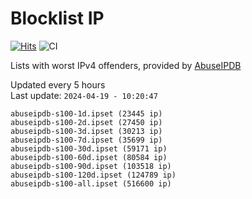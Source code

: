# Blocklist IP

[![Hits](https://hits.seeyoufarm.com/api/count/incr/badge.svg?url=https%3A%2F%2Fgithub.com%2Fborestad%2Fblocklist-ip%2F&count_bg=%2379C83D&title_bg=%23555555&icon=&icon_color=%23E7E7E7&title=hits&edge_flat=false)](https://hits.seeyoufarm.com)  ![CI](https://img.shields.io/github/workflow/status/borestad/blocklist-ip/CI?style=flat-square)

Lists with worst IPv4 offenders, provided by [AbuseIPDB](https://www.abuseipdb.com/)

<!-- FOOTER-PLACEHOLDER -->
Updated every 5 hours<br>
Last update: `2024-04-19 - 10:20:47`
```
abuseipdb-s100-1d.ipset (23445 ip)
abuseipdb-s100-2d.ipset (27450 ip)
abuseipdb-s100-3d.ipset (30213 ip)
abuseipdb-s100-7d.ipset (35699 ip)
abuseipdb-s100-30d.ipset (59171 ip)
abuseipdb-s100-60d.ipset (80584 ip)
abuseipdb-s100-90d.ipset (103518 ip)
abuseipdb-s100-120d.ipset (124789 ip)
abuseipdb-s100-all.ipset (516600 ip)
```
